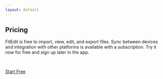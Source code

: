 ```yaml
---
layout: default
---
```


<main>
<script async src="https://js.stripe.com/v3/pricing-table.js"></script>

<section class="section">
  <h2>Pricing</h2>
  <p><span class="brand">Fit<span class="brand-suffix">Edit</span></span> is free to import, view, edit, and export files. Sync between devices and integration with other platforms is available with a subscription. Try it now for free and sign up later in the app.</p>
  <br/>

<stripe-pricing-table pricing-table-id="prctbl_1P44XjIg4FIuTIjmgqNGGwtL"
publishable-key="pk_live_51NPB7GIg4FIuTIjmqR7NWFtht1VngmMOLgpPRKoWdfs2GsXGfS0ysbJ4xqeOO6SU2Yw3b9ohOZcMbqgjmnPFbLSr00MpHSnni2">
</stripe-pricing-table>

<a class="cta-button" href="get.html">Start Free</a>

</section>
<main>

